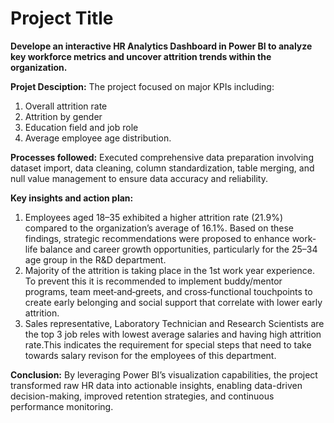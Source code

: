 # Project Title
**Develope an interactive HR Analytics Dashboard in Power BI to analyze key workforce metrics and uncover attrition trends within the organization.**

**Projet Desciption:**
The project focused on major KPIs including:
1. Overall attrition rate
2. Attrition by gender
3. Education field and job role
4. Average employee age distribution.

**Processes followed:**
Executed comprehensive data preparation involving dataset import, data cleaning, column standardization, table merging, and null value management to ensure data accuracy and reliability.

**Key insights and action plan:**
1. Employees aged 18–35 exhibited a higher attrition rate (21.9%) compared to the organization’s average of 16.1%. Based on these findings, strategic recommendations were proposed to enhance work-life balance and career growth opportunities, particularly for the 25–34 age group in the R&D department.
2. Majority of the attrition is taking place in the 1st work year experience. To prevent this it is recommended to implement buddy/mentor programs, team meet‑and‑greets, and cross‑functional touchpoints to create early belonging and social support that correlate with lower early attrition.
3. Sales representative, Laboratory Technician and Research Scientists are the top 3 job reles with lowest average salaries and having high attrition rate.This indicates the requirement for special steps that need to take towards salary revison for the employees of this department.

**Conclusion:**
By leveraging Power BI’s visualization capabilities, the project transformed raw HR data into actionable insights, enabling data-driven decision-making, improved retention strategies, and continuous performance monitoring.
